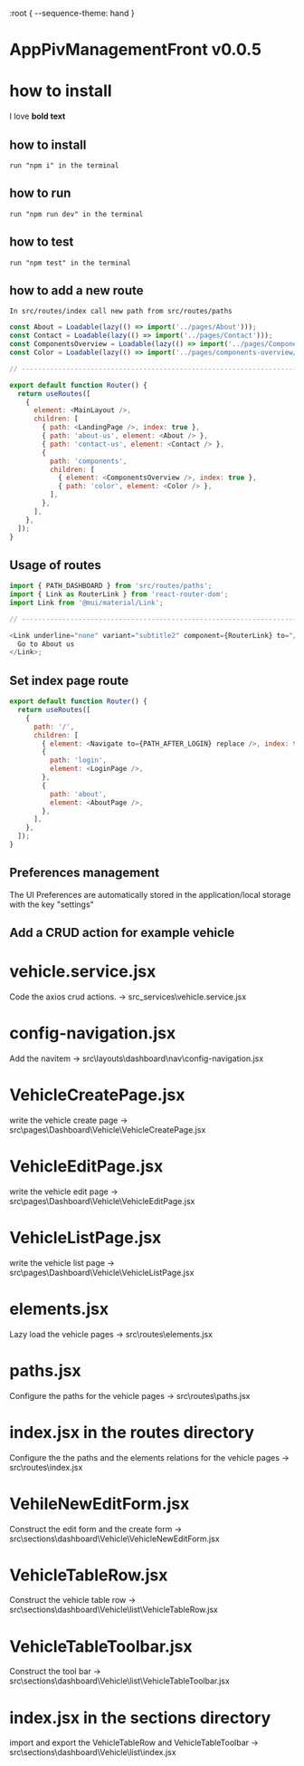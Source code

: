 :root {
  --sequence-theme: hand
}

# AppPivManagementFront v0.0.5

# how to install
I love **bold text**

## how to install
    run "npm i" in the terminal
## how to run
    run "npm run dev" in the terminal
## how to test
    run "npm test" in the terminal

## how to add a new route
    In src/routes/index call new path from src/routes/paths

```javascript
const About = Loadable(lazy(() => import('../pages/About')));
const Contact = Loadable(lazy(() => import('../pages/Contact')));
const ComponentsOverview = Loadable(lazy(() => import('../pages/ComponentsOverview')));
const Color = Loadable(lazy(() => import('../pages/components-overview/foundations/FoundationColor')));

// ----------------------------------------------------------------------

export default function Router() {
  return useRoutes([
    {
      element: <MainLayout />,
      children: [
        { path: <LandingPage />, index: true },
        { path: 'about-us', element: <About /> },
        { path: 'contact-us', element: <Contact /> },
        {
          path: 'components',
          children: [
            { element: <ComponentsOverview />, index: true },
            { path: 'color', element: <Color /> },
          ],
        },
      ],
    },
  ]);
}
```
## Usage of routes

```javascript
import { PATH_DASHBOARD } from 'src/routes/paths';
import { Link as RouterLink } from 'react-router-dom';
import Link from '@mui/material/Link';

// ----------------------------------------------------------------------

<Link underline="none" variant="subtitle2" component={RouterLink} to="/about-us">
  Go to About us
</Link>;

```

## Set index page route
```javascript
export default function Router() {
  return useRoutes([
    {
      path: '/',
      children: [
        { element: <Navigate to={PATH_AFTER_LOGIN} replace />, index: true },
        {
          path: 'login',
          element: <LoginPage />,
        },
        {
          path: 'about',
          element: <AboutPage />,
        },
      ],
    },
  ]);
}
```

## Preferences management
The UI Preferences are automatically stored in the application/local storage with the key "settings"

## Add a CRUD action for example vehicle

# vehicle.service.jsx
Code the axios crud actions. -> src\_services\vehicle.service.jsx
# config-navigation.jsx
Add the navitem -> src\layouts\dashboard\nav\config-navigation.jsx
# VehicleCreatePage.jsx
write the vehicle create page -> src\pages\Dashboard\Vehicle\VehicleCreatePage.jsx
# VehicleEditPage.jsx
write the vehicle edit page -> src\pages\Dashboard\Vehicle\VehicleEditPage.jsx
# VehicleListPage.jsx
write the vehicle list page -> src\pages\Dashboard\Vehicle\VehicleListPage.jsx
# elements.jsx
Lazy load the vehicle pages -> src\routes\elements.jsx
# paths.jsx
Configure the paths for the vehicle pages -> src\routes\paths.jsx
# index.jsx in the routes directory
Configure the the paths and the elements relations for the vehicle pages -> src\routes\index.jsx
# VehileNewEditForm.jsx
Construct the edit form and the create form -> src\sections\dashboard\Vehicle\VehicleNewEditForm.jsx
# VehicleTableRow.jsx
Construct the vehicle table row -> src\sections\dashboard\Vehicle\list\VehicleTableRow.jsx
# VehicleTableToolbar.jsx
Construct the tool bar -> src\sections\dashboard\Vehicle\list\VehicleTableToolbar.jsx
# index.jsx in the sections directory
import and export the VehicleTableRow and VehicleTableToolbar -> src\sections\dashboard\Vehicle\list\index.jsx